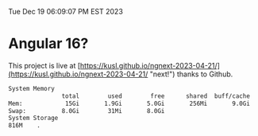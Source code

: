 Tue Dec 19 06:09:07 PM EST 2023

# Angular 16?


This project is live at [https://kusl.github.io/ngnext-2023-04-21/](https://kusl.github.io/ngnext-2023-04-21/ "next!") thanks to Github.

```bash
System Memory
               total        used        free      shared  buff/cache   available
Mem:            15Gi       1.9Gi       5.0Gi       256Mi       9.0Gi        13Gi
Swap:          8.0Gi        31Mi       8.0Gi
System Storage
816M	.
